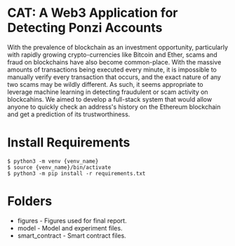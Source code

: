 # CAT: A Web3 Application for Detecting Ponzi Accounts
With the prevalence of blockchain as an investment opportunity, particularly with rapidly growing crypto-currencies like Bitcoin and Ether, scams and fraud on blockchains have also become common-place. With the massive amounts of transactions being executed every minute, it is impossible to manually verify every transaction that occurs, and the exact nature of any two scams may be wildly different. As such, it seems appropriate to leverage machine learning in detecting fraudulent or scam activity on blockcahins. We aimed to develop a full-stack system that would allow anyone to quickly check an address's history on the Ethereum blockchain and get a prediction of its trustworthiness.


# Install Requirements
```
$ python3 -m venv {venv_name}
$ source {venv_name}/bin/activate
$ python3 -m pip install -r requirements.txt
```

# Folders
* figures - Figures used for final report.
* model - Model and experiment files.
* smart_contract - Smart contract files.